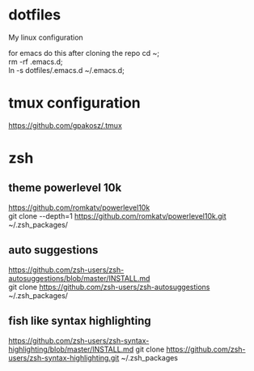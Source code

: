 # dotfiles
My linux configuration

for emacs do this after cloning the repo
cd ~;<br>
rm -rf .emacs.d;<br>
ln -s dotfiles/.emacs.d ~/.emacs.d;<br>



# tmux configuration
https://github.com/gpakosz/.tmux

# zsh
## theme powerlevel 10k
https://github.com/romkatv/powerlevel10k<br>
git clone --depth=1 https://github.com/romkatv/powerlevel10k.git ~/.zsh_packages/

## auto suggestions
https://github.com/zsh-users/zsh-autosuggestions/blob/master/INSTALL.md <br>
git clone https://github.com/zsh-users/zsh-autosuggestions ~/.zsh_packages/

## fish like syntax highlighting
https://github.com/zsh-users/zsh-syntax-highlighting/blob/master/INSTALL.md
git clone https://github.com/zsh-users/zsh-syntax-highlighting.git ~/.zsh_packages
